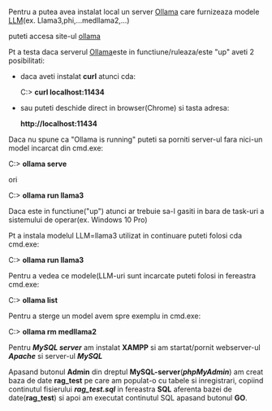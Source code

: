 
Pentru a putea avea instalat local un server [Ollama](https://github.com/ollama/ollama/blob/main/docs/faq.md) care furnizeaza modele [LLM](https://ollama.com/library)(ex. Llama3,phi,...medllama2,...)

puteti accesa site-ul [ollama](https://ollama.com/download/windows)



Pt a testa daca serverul [Ollama](https://abvijaykumar.medium.com/ollama-brings-runtime-to-serve-llms-everywhere-8a23b6f6a1b4)este in functiune/ruleaza/este "up" aveti 2 posibilitati:
 - daca aveti instalat **curl** atunci cda:

   C:\> **curl localhost:11434**
   
 - sau puteti deschide direct in browser(Chrome) si tasta adresa:
   
   **http://localhost:11434**

Daca nu spune ca "Ollama is running" puteti sa porniti server-ul fara nici-un model incarcat din cmd.exe:
   
   C:\> **ollama serve**

ori

   C:\> **ollama run llama3**

Daca este in functiune("up") atunci ar trebuie sa-l gasiti in bara de task-uri a sistemului de operar(ex. Windows 10 Pro)
   
Pt a instala modelul LLM=llama3 utilizat in continuare puteti folosi cda cmd.exe: 

 C:\> **ollama run llama3**

Pentru a vedea ce modele(LLM-uri sunt incarcate puteti folosi in fereastra cmd.exe:

 C:\> **ollama list**

Pentru a sterge un model avem spre exemplu in cmd.exe:

 C:> **ollama rm medllama2**


Pentru ***MySQL server*** am instalat **XAMPP** si am startat/pornit webserver-ul ***Apache*** si server-ul ***MySQL***

Apasand butonul **Admin** din dreptul **MySQL-server**(***phpMyAdmin***) am creat baza de date **rag_test** pe care am populat-o cu tabele si inregistrari, copiind 
continutul fisierului ***rag_test.sql*** in fereastra **SQL** aferenta bazei de date(**rag_test**) si apoi am executat continutul SQL apasand butonul **GO**.
